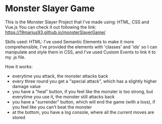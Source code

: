 # Monster Slayer Game
This is the Monster Slayer Project that I've made using: HTML, CSS and Vue.js
You can check it out following the link: https://19marius93.github.io/monsterSlayerGame/

Skills used:
HTML: I've used Semantic Elements to make it more comprehensible, I've provided the elements with 'classes' and 'ids' so I can manipulate and style them in CSS, and I've used Custom Events to link it to my .js file.


How it works: 
- everytime you attack, the monster attacks back
- every three round you get a "special attack", which has a slightly higher damage value
- you have a "heal" button, if you feel like the monster is too strong, but everytime you use it, the monster still attacks back
- you have a "surrender" button, which will end the game (with a loss), if you feel like you can't beat the monster
- at the bottom, you have a log console, where all the current moves are stored
